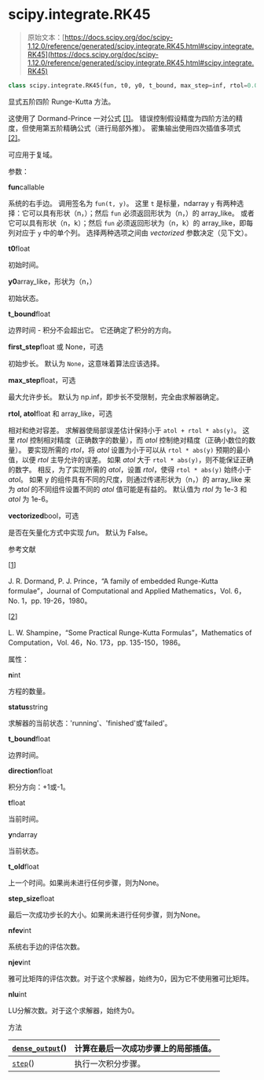 # scipy.integrate.RK45

> 原始文本：[https://docs.scipy.org/doc/scipy-1.12.0/reference/generated/scipy.integrate.RK45.html#scipy.integrate.RK45](https://docs.scipy.org/doc/scipy-1.12.0/reference/generated/scipy.integrate.RK45.html#scipy.integrate.RK45)

```py
class scipy.integrate.RK45(fun, t0, y0, t_bound, max_step=inf, rtol=0.001, atol=1e-06, vectorized=False, first_step=None, **extraneous)
```

显式五阶四阶 Runge-Kutta 方法。

这使用了 Dormand-Prince 一对公式 [[1]](#r959d327f6269-1)。 错误控制假设精度为四阶方法的精度，但使用第五阶精确公式（进行局部外推）。 密集输出使用四次插值多项式 [[2]](#r959d327f6269-2)。

可应用于复域。

参数：

**fun**callable

系统的右手边。 调用签名为 `fun(t, y)`。 这里 `t` 是标量，ndarray `y` 有两种选择：它可以具有形状（n，）；然后 `fun` 必须返回形状为（n，）的 array_like。 或者它可以具有形状（n，k）；然后 `fun` 必须返回形状为（n，k）的 array_like，即每列对应于 `y` 中的单个列。 选择两种选项之间由 *vectorized* 参数决定（见下文）。

**t0**float

初始时间。

**y0**array_like，形状为（n，）

初始状态。

**t_bound**float

边界时间 - 积分不会超出它。 它还确定了积分的方向。

**first_step**float 或 None，可选

初始步长。 默认为 `None`，这意味着算法应该选择。

**max_step**float，可选

最大允许步长。 默认为 np.inf，即步长不受限制，完全由求解器确定。

**rtol, atol**float 和 array_like，可选

相对和绝对容差。 求解器使局部误差估计保持小于 `atol + rtol * abs(y)`。 这里 *rtol* 控制相对精度（正确数字的数量），而 *atol* 控制绝对精度（正确小数位的数量）。 要实现所需的 *rtol*，将 *atol* 设置为小于可以从 `rtol * abs(y)` 预期的最小值，以便 *rtol* 主导允许的误差。 如果 *atol* 大于 `rtol * abs(y)`，则不能保证正确的数字。 相反，为了实现所需的 *atol*，设置 *rtol*，使得 `rtol * abs(y)` 始终小于 *atol*。 如果 y 的组件具有不同的尺度，则通过传递形状为（n，）的 array_like 来为 *atol* 的不同组件设置不同的 *atol* 值可能是有益的。 默认值为 *rtol* 为 1e-3 和 *atol* 为 1e-6。

**vectorized**bool，可选

是否在矢量化方式中实现 *fun*。 默认为 False。

参考文献

[[1](#id1)]

J. R. Dormand, P. J. Prince，“A family of embedded Runge-Kutta formulae”，Journal of Computational and Applied Mathematics，Vol. 6，No. 1，pp. 19-26，1980。

[[2](#id2)]

L. W. Shampine，“Some Practical Runge-Kutta Formulas”，Mathematics of Computation，Vol. 46，No. 173，pp. 135-150，1986。

属性：

**n**int

方程的数量。

**status**string

求解器的当前状态：'running'、'finished'或'failed'。

**t_bound**float

边界时间。

**direction**float

积分方向：+1或-1。

**t**float

当前时间。

**y**ndarray

当前状态。

**t_old**float

上一个时间。如果尚未进行任何步骤，则为None。

**step_size**float

最后一次成功步长的大小。如果尚未进行任何步骤，则为None。

**nfev**int

系统右手边的评估次数。

**njev**int

雅可比矩阵的评估次数。对于这个求解器，始终为0，因为它不使用雅可比矩阵。

**nlu**int

LU分解次数。对于这个求解器，始终为0。

方法

| [`dense_output`](scipy.integrate.RK45.dense_output.html#scipy.integrate.RK45.dense_output "scipy.integrate.RK45.dense_output")() | 计算在最后一次成功步骤上的局部插值。 |
| --- | --- |
| [`step`](scipy.integrate.RK45.step.html#scipy.integrate.RK45.step "scipy.integrate.RK45.step")() | 执行一次积分步骤。 |
